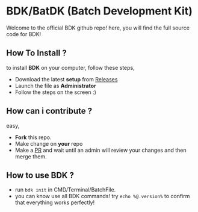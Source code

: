 # BDK/BatDK (Batch Development Kit)
Welcome to the official BDK github repo!
here, you will find the full source code for BDK!

## How To Install ?
to install **BDK** on your computer, follow these steps,

- Download the latest **setup** from [Releases](https://github.com/neoapps-dev/bdk/releases)
- Launch the file as **Administrator**
- Follow the steps on the screen :)

## How can i contribute ?
easy, 
- **Fork** this repo.
- Make change on **your** repo
- Make a [PR](https://docs.github.com/en/pull-requests/collaborating-with-pull-requests/proposing-changes-to-your-work-with-pull-requests/about-pull-requests) and wait until an admin will review your changes and then merge them.

## How to use BDK ?
- run `bdk init` in CMD/Terminal/BatchFile.
- you can know use all BDK commands! try `echo %@.version%` to confirm that everything works perfectly!